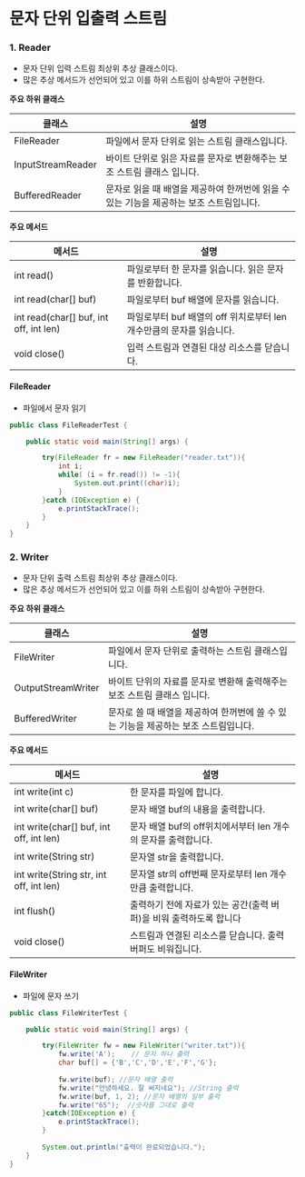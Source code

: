 # 문자 단위 입출력 스트림

### 1. Reader

- 문자 단위 입력 스트림 최상위 추상 클래스이다.
- 많은 추상 메서드가 선언되어 있고 이를 하위 스트림이 상속받아 구현한다.

**주요 하위 클래스**

| 클래스            | 설명                                                         |
| ----------------- | ------------------------------------------------------------ |
| FileReader        | 파일에서 문자 단위로 읽는 스트림 클래스입니다.               |
| InputStreamReader | 바이트 단위로 읽은 자료를 문자로 변환해주는 보조 스트림 클래스 입니다. |
| BufferedReader    | 문자로 읽을 때 배열을 제공하여 한꺼번에 읽을 수 있는 기능을 제공하는 보조 스트림입니다. |



**주요 메서드**

| 메서드                                 | 설명                                                         |
| -------------------------------------- | ------------------------------------------------------------ |
| int read()                             | 파일로부터 한 문자를 읽습니다. 읽은 문자를 반환합니다.       |
| int read(char[] buf)                   | 파일로부터 buf 배열에 문자를 읽습니다.                       |
| int read(char[] buf, int off, int len) | 파일로부터 buf 배열의 off 위치로부터 len 개수만큼의 문자를 읽습니다. |
| void close()                           | 입력 스트림과 연결된 대상 리소스를 닫습니다.                 |



#### FileReader

- 파일에서 문자 읽기

```java
public class FileReaderTest {

	public static void main(String[] args) {

		try(FileReader fr = new FileReader("reader.txt")){
			int i;
			while( (i = fr.read()) != -1){
				System.out.print((char)i);
			}
		}catch (IOException e) {
			e.printStackTrace();
		}
	}
}
```



### 2. Writer

- 문자 단위 출력 스트림 최상위 추상 클래스이다.
- 많은 추상 메서드가 선언되어 있고 이를 하위 스트림이 상속받아 구현한다.

**주요 하위 클래스**

| 클래스             | 설명                                                         |
| ------------------ | ------------------------------------------------------------ |
| FileWriter         | 파일에서 문자 단위로 출력하는 스트림 클래스입니다.           |
| OutputStreamWriter | 바이트 단위의 자료를 문자로 변환해 출력해주는 보조 스트림 클래스 입니다. |
| BufferedWriter     | 문자로 쓸 때 배열을 제공하여 한꺼번에 쓸 수 있는 기능을 제공하는 보조 스트림입니다. |



**주요 메서드**

| 메서드                                  | 설명                                                         |
| --------------------------------------- | ------------------------------------------------------------ |
| int write(int c)                        | 한 문자를 파일에 합니다.                                     |
| int write(char[] buf)                   | 문자 배열 buf의 내용을 출력합니다.                           |
| int write(char[] buf, int off, int len) | 문자 배열 buf의 off위치에서부터 len 개수의 문자를 출력합니다. |
| int write(String str)                   | 문자열 str을 출력합니다.                                     |
| int write(String str, int off, int len) | 문자열 str의 off번째 문자로부터 len 개수만큼 출력합니다.     |
| int flush()                             | 출력하기 전에 자료가 있는 공간(출력 버퍼)을 비워 출력하도록 합니다 |
| void close()                            | 스트림과 연결된 리소스를 닫습니다. 출력 버퍼도 비워집니다.   |



#### FileWriter

- 파일에 문자 쓰기

```java
public class FileWriterTest {

	public static void main(String[] args) {

		try(FileWriter fw = new FileWriter("writer.txt")){
			fw.write('A');    // 문자 하나 출력
			char buf[] = {'B','C','D','E','F','G'};
			
			fw.write(buf); //문자 배열 출력
			fw.write("안녕하세요. 잘 써지네요"); //String 출력
			fw.write(buf, 1, 2); //문자 배열의 일부 출력
			fw.write("65");  //숫자를 그대로 출력
		}catch(IOException e) {
			e.printStackTrace();
		}
		
		System.out.println("출력이 완료되었습니다.");
	}
}
```